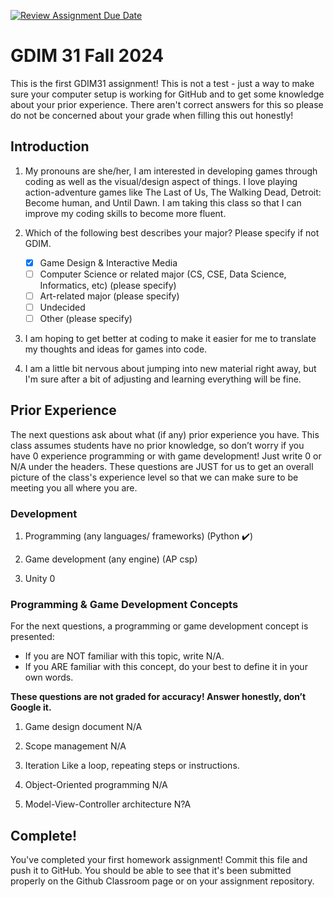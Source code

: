 [![Review Assignment Due Date](https://classroom.github.com/assets/deadline-readme-button-22041afd0340ce965d47ae6ef1cefeee28c7c493a6346c4f15d667ab976d596c.svg)](https://classroom.github.com/a/POQdLnh2)
# GDIM 31 Fall 2024

This is the first GDIM31 assignment! This is not a test - just a way to make sure your computer setup is working for GitHub and to get some knowledge about your prior experience. There aren't correct answers for this so please do not be concerned about your grade when filling this out honestly!

## Introduction

1. My pronouns are she/her, I am interested in developing games through coding as well as the visual/design aspect of things. I love playing action-adventure games like The Last of Us, The Walking Dead, Detroit: Become human, and Until Dawn. I am taking this class so that I can improve my coding skills to become more fluent.
2. Which of the following best describes your major? Please specify if not GDIM.  

    - [x] Game Design & Interactive Media
    - [ ] Computer Science or related major (CS, CSE, Data Science, Informatics, etc) (please specify)
    - [ ] Art-related major (please specify)
    - [ ] Undecided
    - [ ] Other (please specify)

3. I am hoping to get better at coding to make it easier for me to translate my thoughts and ideas for games into code.
4. I am a little bit nervous about jumping into new material right away, but I'm sure after a bit of adjusting and learning everything will be fine.
## Prior Experience

The next questions ask about what (if any) prior experience you have. This class assumes students have no prior knowledge, so don’t worry if you have 0 experience programming or with game development! Just write 0 or N/A under the headers. These questions are JUST for us to get an overall picture of the class's experience level so that we can make sure to be meeting you all where you are.

### Development

1. Programming (any languages/ frameworks)
(Python ✔️)

2. Game development (any engine)
(AP csp)

3. Unity
0

### Programming & Game Development Concepts

For the next questions, a programming or game development concept is presented:

 - If you are NOT familiar with this topic, write N/A.
 - If you ARE familiar with this concept, do your best to define it in your own words.

**These questions are not graded for accuracy! Answer honestly, don’t Google it.**

1. Game design document
N/A

2. Scope management
N/A

3. Iteration
Like a loop, repeating steps or instructions.

4. Object-Oriented programming
N/A

5. Model-View-Controller architecture
N?A

## Complete!

You've completed your first homework assignment! Commit this file and push it to GitHub. You should be able to see that it's been submitted properly on the Github Classroom page or on your assignment repository.
